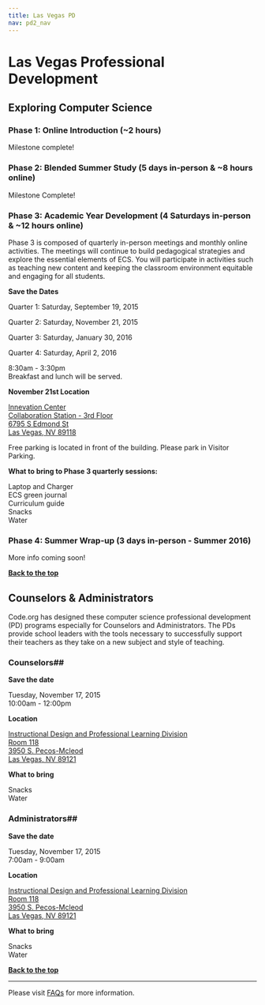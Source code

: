```yaml
---
title: Las Vegas PD
nav: pd2_nav
---
```

<a id="top"></a>

# Las Vegas Professional Development



## Exploring Computer Science

### Phase 1: Online Introduction (~2 hours) ###

Milestone complete!

### Phase 2: Blended Summer Study (5 days in-person & ~8 hours online) ###

Milestone Complete! 

### Phase 3: Academic Year Development (4 Saturdays in-person & ~12 hours online) ###
 
Phase 3 is composed of quarterly in-person meetings and monthly online activities. The meetings will continue to build pedagogical strategies and explore the essential elements of ECS. You will participate in activities such as teaching new content and keeping the classroom environment equitable and engaging for all students.


**Save the Dates**

Quarter 1: Saturday, September 19, 2015

Quarter 2: Saturday, November 21, 2015

Quarter 3: Saturday, January 30, 2016

Quarter 4: Saturday, April 2, 2016 

8:30am - 3:30pm
<br/>
Breakfast and lunch will be served.


**November 21st Location**

[Innevation Center<br/>
Collaboration Station - 3rd Floor<br/>
6795 S Edmond St<br/>
Las Vegas, NV 89118](https://www.google.com/maps/place/The+Innevation+Center/@36.066623,-115.2136283,15z/data=!4m2!3m1!1s0x0:0x4f1c35e8f68b2e74)

Free parking is located in front of the building. Please park in Visitor Parking.

**What to bring to Phase 3 quarterly sessions:**

Laptop and Charger
<br/>
ECS green journal<br/>
Curriculum guide
<br/>
Snacks
<br/>
Water


### Phase 4: Summer Wrap-up (3 days in-person - Summer 2016) ###

More info coming soon!



[**Back to the top**](#top)

<a id="counselor-admin"></a>


## Counselors & Administrators

Code.org has designed these computer science professional development (PD) programs especially for Counselors and Administrators. The PDs provide school leaders with the tools necessary to successfully support their teachers as they take on a new subject and style of teaching. 


### Counselors##

**Save the date**

Tuesday, November 17, 2015 <br/>
10:00am - 12:00pm

**Location**

[Instructional Design and Professional Learning Division<br/>
Room 118<br/>
3950 S. Pecos-Mcleod<br/>
Las Vegas, NV  89121](https://www.google.com/maps/place/3950+Pecos-McLeod+Interconnect,+Las+Vegas,+NV+89121/@36.1177178,-115.1026406,17z/data=!3m1!4b1!4m2!3m1!1s0x80c8c529f2ba7afb:0xf580f57bb4d403b2)

**What to bring**

Snacks
<br/>
Water

### Administrators##

**Save the date**

Tuesday, November 17, 2015 <br/>
7:00am - 9:00am

**Location**

[Instructional Design and Professional Learning Division<br/>
Room 118<br/>
3950 S. Pecos-Mcleod<br/>
Las Vegas, NV  89121](https://www.google.com/maps/place/3950+Pecos-McLeod+Interconnect,+Las+Vegas,+NV+89121/@36.1177178,-115.1026406,17z/data=!3m1!4b1!4m2!3m1!1s0x80c8c529f2ba7afb:0xf580f57bb4d403b2)

**What to bring**

Snacks
<br/>
Water

[**Back to the top**](#top)



----------
Please visit [FAQs](/educate/pd/15-16/faq) for more information.

<br />
<br />